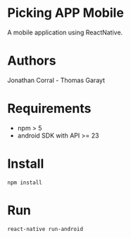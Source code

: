 # Picking APP Mobile

A mobile application using ReactNative.


# Authors
Jonathan Corral - Thomas Garayt


# Requirements
- npm > 5
- android SDK with API >= 23


# Install
`npm install`


# Run
`react-native run-android`

